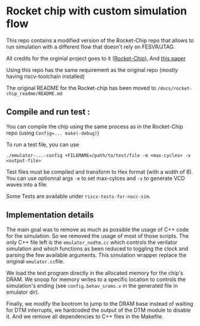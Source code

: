 # Rocket chip with custom simulation flow

This repo contains a modified version of the Rocket-Chip repo that allows to run simulation with a different flow that doesn't rely on FESVR/JTAG.

All credits for the orginial project goes to it ([Rocket-Chip](https://github.com/chipsalliance/rocket-chip/tree/master)), And [this paper](https://www2.eecs.berkeley.edu/Pubs/TechRpts/2016/EECS-2016-17.html)

Using this repo has the same requirement as the original repo (mostly having riscv-toolchain installed)

The original README for the Rocket-chip has been moved to `/docs/rocket-chip_readme/README.md` 

## Compile and run test :

You can compile the chip using the same process as in the Rocket-Chip repo (using `Config=... make(-debug)`)

To run a test file, you can use 
```
./emulator-...-config +FILEMAME=/path/to/test/file -m <max-cycles> -v <output-file>
```
Test files must be compiled and transform to Hex format (with a width of 8).
You can use optionnal args `-m` to set max-cylces and `-v` to generate VCD waves into a file.

Some Tests are available under `riscv-tests-for-nocc-sim`.

## Implementation details 

The main goal was to remove as much as possible the usage of C++ code for the simulation. So we removed the usage of most of those scripts.
The only C++ file left is the `emulator_nodtm.cc` which controls the verilator simulation and which functions as been reduced to toggling the clock and parsing the few available arguments. This simulation wrapper replace the original `emulator.cc`file.

We load the test program directly in the allocated memory for the chip's DRAM. We snoop for memory writes to a specific location to controls the simulation's ending (see ``config.behav_srams.v`` in the generated file in emulator dir).

Finally, we modify the bootrom to jump to the DRAM base instead of waiting for DTM interrupts, we hardcoded the output of the DTM module to disable it. And we remove all dependencies to C++ files in the Makefile.